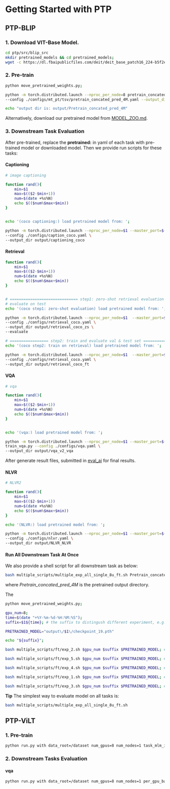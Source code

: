 # Getting Started with PTP

## PTP-BLIP

### 1. Download VIT-Base Model.

```bash
cd ptp/src/blip_src
mkdir pretrained_models && cd pretrained_models;
wget -c https://dl.fbaipublicfiles.com/deit/deit_base_patch16_224-b5f2ef4d.pth;
```

### 2. Pre-train

```bash
python move_pretrained_weights.py;

python -m torch.distributed.launch --nproc_per_node=8 pretrain_concated_pred_tsv.py \
--config ./configs/mt_pt/tsv/pretrain_concated_pred_4M.yaml --output_dir output/Pretrain_concated_pred_4M

echo "output dir is: output/Pretrain_concated_pred_4M"

```

Alternatively, download our pretrained model from [MODEL_ZOO.md](MODEL_ZOO.md).

### 3. Downstream Task Evaluation
After pre-trained, replace the **pretrained:** in yaml of each task with pre-trained model or downloaded model.
Then we provide run scripts for these tasks:

#### Captioning

```bash
# image captioning

function rand(){
    min=$1
    max=$(($2-$min+1))
    num=$(date +%s%N)
    echo $(($num%$max+$min))
}


echo '(coco captioning:) load pretrained model from: ';

python -m torch.distributed.launch --nproc_per_node=$1 --master_port=$(rand 2000 4000)  train_caption.py \
--config ./configs/caption_coco.yaml \
--output_dir output/captioning_coco
```

#### Retrieval

```bash
function rand(){
    min=$1
    max=$(($2-$min+1))
    num=$(date +%s%N)
    echo $(($num%$max+$min))
}


# ============================== step1: zero-shot retrieval evaluation ========= 
# evaluate on test 
echo '(coco step1: zero-shot evaluation) load pretrained model from: ';

python -m torch.distributed.launch --nproc_per_node=$1  --master_port=$(rand 2000 4000) train_retrieval.py \
--config ./configs/retrieval_coco.yaml \
--output_dir output/retrieval_coco_zs \
--evaluate

# ================= step2: train and evaluate val & test set =================
echo '(coco step2: train on retrieval) load pretrained model from: ';

python -m torch.distributed.launch --nproc_per_node=$1  --master_port=$(rand 2000 4000) train_retrieval.py \
--config ./configs/retrieval_coco.yaml \
--output_dir output/retrieval_coco_ft

```

#### VQA


```bash
# vqa

function rand(){
    min=$1
    max=$(($2-$min+1))
    num=$(date +%s%N)
    echo $(($num%$max+$min))
}


echo '(vqa:) load pretrained model from: ';

python -m torch.distributed.launch --nproc_per_node=$1 --master_port=$(rand 2000 4000) \
train_vqa.py --config ./configs/vqa.yaml \
--output_dir output/vqa_v2_vqa 
```

After generate result files, submitted in [eval_ai](https://eval.ai/web/challenges/challenge-page/830) for final results.


#### NLVR

```bash
# NLVR2

function rand(){
    min=$1
    max=$(($2-$min+1))
    num=$(date +%s%N)
    echo $(($num%$max+$min))
}

echo '(NLVR:) load pretrained model from: ';

python -m torch.distributed.launch --nproc_per_node=$1 --master_port=$(rand 2000 4000) train_nlvr.py \
--config ./configs/nlvr.yaml \
--output_dir output/NLVR_NLVR
```


#### Run All Downstream Task At Once
We also provide a shell script for all downstream task as below:

```bash
bash multiple_scripts/multiple_exp_all_single_8u_ft.sh Pretrain_concated_pred_4M
```

where _Pretrain_concated_pred_4M_ is the pretrained output directory.

The
```bash
python move_pretrained_weights.py;

gpu_num=8;
time=$(date "+%Y-%m-%d-%H:%M:%S");
suffix=$1${time}; # the suffix to distingush different experiment, e.g. $1='generation_mix'

PRETRAINED_MODEL="output\/$1\/checkpoint_19.pth"

echo "${suffix}";

bash multiple_scripts/ft/exp_2.sh $gpu_num $suffix $PRETRAINED_MODEL; # captioning, ~1h

bash multiple_scripts/ft/exp_5.sh $gpu_num $suffix $PRETRAINED_MODEL; # flickr30 retrieval, ~1h

bash multiple_scripts/ft/exp_4.sh $gpu_num $suffix $PRETRAINED_MODEL; # NLVR2, ~2h

bash multiple_scripts/ft/exp_1.sh $gpu_num $suffix $PRETRAINED_MODEL; # coco retrieval, ~12h

bash multiple_scripts/ft/exp_3.sh $gpu_num $suffix $PRETRAINED_MODEL; # vqa, very slow, ~35 h


```

**Tip**
The simplest way to evaluate model on all tasks is:
```bash
bash multiple_scripts/multiple_exp_all_single_8u_ft.sh
```


## PTP-ViLT

### 1. Pre-train
```bash
python run.py with data_root=/dataset num_gpus=8 num_nodes=1 task_mlm_itm whole_word_masking=True step200k per_gpu_batchsize=64
```

### 2. Downstream Tasks Evaluation

#### vqa
```bash
python run.py with data_root=/dataset num_gpus=8 num_nodes=1 per_gpu_batchsize=64 task_finetune_vqa_randaug test_only=True precision=32 load_path="weights/vilt_vqa.ckpt"

```